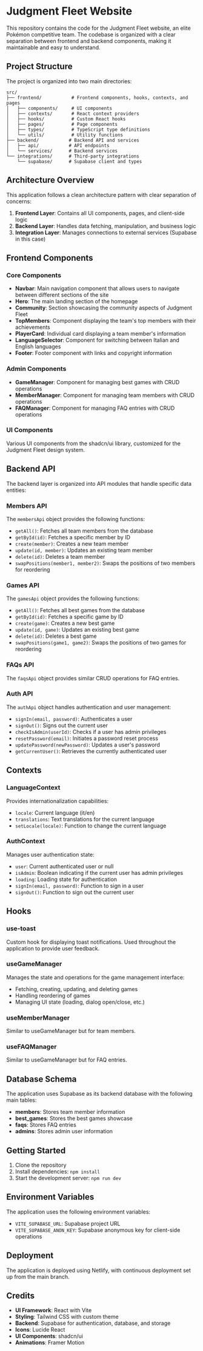 
# Judgment Fleet Website

This repository contains the code for the Judgment Fleet website, an elite Pokémon competitive team. The codebase is organized with a clear separation between frontend and backend components, making it maintainable and easy to understand.

## Project Structure

The project is organized into two main directories:

```
src/
├── frontend/           # Frontend components, hooks, contexts, and pages
│   ├── components/     # UI components
│   ├── contexts/       # React context providers
│   ├── hooks/          # Custom React hooks
│   ├── pages/          # Page components
│   ├── types/          # TypeScript type definitions
│   └── utils/          # Utility functions
├── backend/           # Backend API and services
│   ├── api/           # API endpoints
│   └── services/      # Backend services
└── integrations/      # Third-party integrations
    └── supabase/      # Supabase client and types
```

## Architecture Overview

This application follows a clean architecture pattern with clear separation of concerns:

1. **Frontend Layer**: Contains all UI components, pages, and client-side logic
2. **Backend Layer**: Handles data fetching, manipulation, and business logic
3. **Integration Layer**: Manages connections to external services (Supabase in this case)

## Frontend Components

### Core Components

- **Navbar**: Main navigation component that allows users to navigate between different sections of the site
- **Hero**: The main landing section of the homepage
- **Community**: Section showcasing the community aspects of Judgment Fleet
- **TopMembers**: Component displaying the team's top members with their achievements
- **PlayerCard**: Individual card displaying a team member's information
- **LanguageSelector**: Component for switching between Italian and English languages
- **Footer**: Footer component with links and copyright information

### Admin Components

- **GameManager**: Component for managing best games with CRUD operations
- **MemberManager**: Component for managing team members with CRUD operations
- **FAQManager**: Component for managing FAQ entries with CRUD operations

### UI Components

Various UI components from the shadcn/ui library, customized for the Judgment Fleet design system.

## Backend API

The backend layer is organized into API modules that handle specific data entities:

### Members API

The `membersApi` object provides the following functions:

- `getAll()`: Fetches all team members from the database
- `getById(id)`: Fetches a specific member by ID
- `create(member)`: Creates a new team member
- `update(id, member)`: Updates an existing team member
- `delete(id)`: Deletes a team member
- `swapPositions(member1, member2)`: Swaps the positions of two members for reordering

### Games API

The `gamesApi` object provides the following functions:

- `getAll()`: Fetches all best games from the database
- `getById(id)`: Fetches a specific game by ID
- `create(game)`: Creates a new best game
- `update(id, game)`: Updates an existing best game
- `delete(id)`: Deletes a best game
- `swapPositions(game1, game2)`: Swaps the positions of two games for reordering

### FAQs API

The `faqsApi` object provides similar CRUD operations for FAQ entries.

### Auth API

The `authApi` object handles authentication and user management:

- `signIn(email, password)`: Authenticates a user
- `signOut()`: Signs out the current user
- `checkIsAdmin(userId)`: Checks if a user has admin privileges
- `resetPassword(email)`: Initiates a password reset process
- `updatePassword(newPassword)`: Updates a user's password
- `getCurrentUser()`: Retrieves the currently authenticated user

## Contexts

### LanguageContext

Provides internationalization capabilities:

- `locale`: Current language (it/en)
- `translations`: Text translations for the current language
- `setLocale(locale)`: Function to change the current language

### AuthContext

Manages user authentication state:

- `user`: Current authenticated user or null
- `isAdmin`: Boolean indicating if the current user has admin privileges
- `loading`: Loading state for authentication
- `signIn(email, password)`: Function to sign in a user
- `signOut()`: Function to sign out the current user

## Hooks

### use-toast

Custom hook for displaying toast notifications. Used throughout the application to provide user feedback.

### useGameManager

Manages the state and operations for the game management interface:

- Fetching, creating, updating, and deleting games
- Handling reordering of games
- Managing UI state (loading, dialog open/close, etc.)

### useMemberManager

Similar to useGameManager but for team members.

### useFAQManager

Similar to useGameManager but for FAQ entries.

## Database Schema

The application uses Supabase as its backend database with the following main tables:

- **members**: Stores team member information
- **best_games**: Stores the best games showcase
- **faqs**: Stores FAQ entries
- **admins**: Stores admin user information

## Getting Started

1. Clone the repository
2. Install dependencies: `npm install`
3. Start the development server: `npm run dev`

## Environment Variables

The application uses the following environment variables:

- `VITE_SUPABASE_URL`: Supabase project URL
- `VITE_SUPABASE_ANON_KEY`: Supabase anonymous key for client-side operations

## Deployment

The application is deployed using Netlify, with continuous deployment set up from the main branch.

## Credits

- **UI Framework**: React with Vite
- **Styling**: Tailwind CSS with custom theme
- **Backend**: Supabase for authentication, database, and storage
- **Icons**: Lucide React
- **UI Components**: shadcn/ui
- **Animations**: Framer Motion
